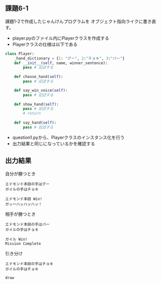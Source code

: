 ## 課題6-1
課題1-2で作成したじゃんけんプログラムを
オブジェクト指向ライクに書き直す。

- player.pyのファイル内にPlayerクラスを作成する
- Playerクラスの仕様は以下である
```python
class Player:
    _hand_dictionary = {1: "グー", 2:"チョキ", 3:"パー"}
    def __init__(self, name, winner_sentence):
        pass # 記述する
            
    def choose_hand(self):
        pass # 記述する

    def say_win_voice(self):
        pass # 記述する
        
    def show_hand(self):
        pass # 記述する
        # return
        
    def say_hand(self):
        pass # 記述する
```
- question1.pyから、Playerクラスのインスタンス化を行う
- 出力結果と同じになっているかを確認する

## 出力結果
自分が勝つとき
```text
エドモンド本田の手はグー
ガイルの手はチョキ

エドモンド本田 Win!
ガッーハッハッハッ！
````
相手が勝つとき
```text
エドモンド本田の手はパー
ガイルの手はチョキ

ガイル Win!
Mission Complete
```
引き分け
```text
エドモンド本田の手はチョキ
ガイルの手はチョキ

draw
```
